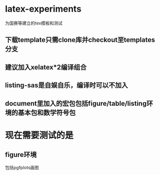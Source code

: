 # latex-experiments
为国赛等建立的tex模板和测试

## 下载template只需clone库并checkout至templates分支
## 建议加入xelatex*2编译组合
## listing-sas是自娱自乐，编译时可以不加入
## document里加入的宏包包括figure/table/listing环境的基本包和数学符号包

# 现在需要测试的是
## figure环境
包括pgfplots画图
